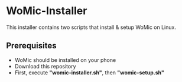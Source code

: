 # WoMic-Installer

This installer contains two scripts that install & setup WoMic on
Linux.

## Prerequisites

- WoMic should be installed on your phone
- Download this repository
- First, execute **"womic-installer.sh"**, then **"womic-setup.sh"**